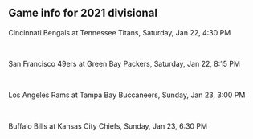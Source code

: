 ## Game info for 2021 divisional
Cincinnati Bengals at Tennessee Titans, Saturday, Jan 22, 4:30 PM


<br/>

San Francisco 49ers at Green Bay Packers, Saturday, Jan 22, 8:15 PM


<br/>

Los Angeles Rams at Tampa Bay Buccaneers, Sunday, Jan 23, 3:00 PM


<br/>

Buffalo Bills at Kansas City Chiefs, Sunday, Jan 23, 6:30 PM


